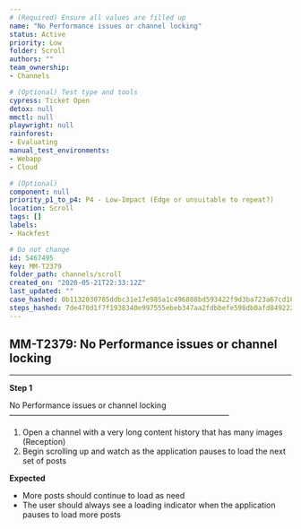 ```yaml
---
# (Required) Ensure all values are filled up
name: "No Performance issues or channel locking"
status: Active
priority: Low
folder: Scroll
authors: ""
team_ownership: 
- Channels

# (Optional) Test type and tools
cypress: Ticket Open
detox: null
mmctl: null
playwright: null
rainforest: 
- Evaluating
manual_test_environments: 
- Webapp
- Cloud

# (Optional)
component: null
priority_p1_to_p4: P4 - Low-Impact (Edge or unsuitable to repeat?)
location: Scroll
tags: []
labels: 
- Hackfest

# Do not change
id: 5467495
key: MM-T2379
folder_path: channels/scroll
created_on: "2020-05-21T22:33:12Z"
last_updated: ""
case_hashed: 0b1132030785ddbc31e17e985a1c496808bd593422f9d3ba723a67cd16663bb48d5d0090eabcd0bc79f70582347c8623
steps_hashed: 7de470d1f7f1938340e997555ebeb347aa2fdbbefe598db0afd849222401be52e8fd5a63e6a1b34e90391163b413074b
---
```


## MM-T2379: No Performance issues or channel locking

---

**Step 1**

No Performance issues or channel locking\
————————————————————————————

1. Open a channel with a very long content history that has many images (Reception)
2. Begin scrolling up and watch as the application pauses to load the next set of posts

**Expected**

- More posts should continue to load as need
- The user should always see a loading indicator when the application pauses to load more posts
